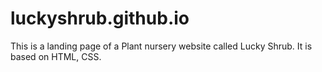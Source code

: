 # luckyshrub.github.io
This is a landing page of a Plant nursery website called Lucky Shrub. It is based on HTML, CSS.
